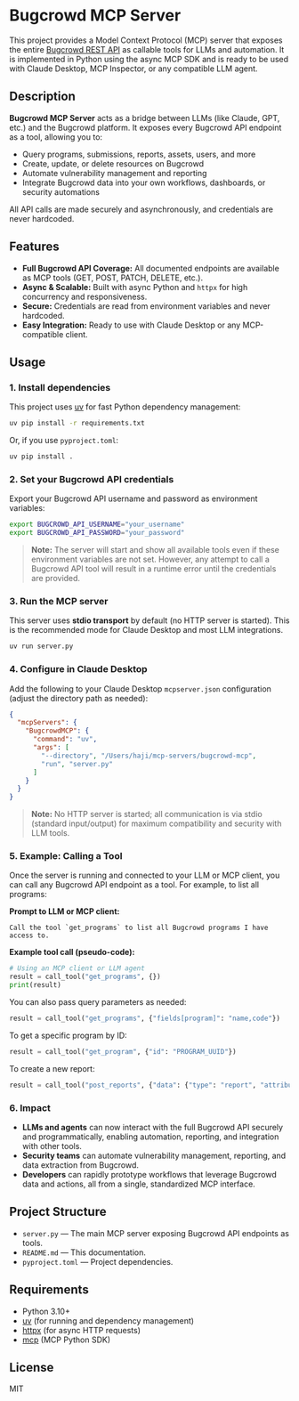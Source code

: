 # Bugcrowd MCP Server

This project provides a Model Context Protocol (MCP) server that exposes the entire [Bugcrowd REST API](https://docs.bugcrowd.com/api/2025-04-23/) as callable tools for LLMs and automation. It is implemented in Python using the async MCP SDK and is ready to be used with Claude Desktop, MCP Inspector, or any compatible LLM agent.

## Description

**Bugcrowd MCP Server** acts as a bridge between LLMs (like Claude, GPT, etc.) and the Bugcrowd platform. It exposes every Bugcrowd API endpoint as a tool, allowing you to:
- Query programs, submissions, reports, assets, users, and more
- Create, update, or delete resources on Bugcrowd
- Automate vulnerability management and reporting
- Integrate Bugcrowd data into your own workflows, dashboards, or security automations

All API calls are made securely and asynchronously, and credentials are never hardcoded.

## Features
- **Full Bugcrowd API Coverage:** All documented endpoints are available as MCP tools (GET, POST, PATCH, DELETE, etc.).
- **Async & Scalable:** Built with async Python and `httpx` for high concurrency and responsiveness.
- **Secure:** Credentials are read from environment variables and never hardcoded.
- **Easy Integration:** Ready to use with Claude Desktop or any MCP-compatible client.

## Usage

### 1. Install dependencies
This project uses [uv](https://github.com/astral-sh/uv) for fast Python dependency management:

```sh
uv pip install -r requirements.txt
```

Or, if you use `pyproject.toml`:

```sh
uv pip install .
```

### 2. Set your Bugcrowd API credentials
Export your Bugcrowd API username and password as environment variables:

```sh
export BUGCROWD_API_USERNAME="your_username"
export BUGCROWD_API_PASSWORD="your_password"
```

> **Note:** The server will start and show all available tools even if these environment variables are not set. However, any attempt to call a Bugcrowd API tool will result in a runtime error until the credentials are provided.

### 3. Run the MCP server

This server uses **stdio transport** by default (no HTTP server is started). This is the recommended mode for Claude Desktop and most LLM integrations.

```sh
uv run server.py
```

### 4. Configure in Claude Desktop
Add the following to your Claude Desktop `mcpserver.json` configuration (adjust the directory path as needed):

```json
{
  "mcpServers": {
    "BugcrowdMCP": {
      "command": "uv",
      "args": [
        "--directory", "/Users/haji/mcp-servers/bugcrowd-mcp",
        "run", "server.py"
      ]
    }
  }
}
```

> **Note:** No HTTP server is started; all communication is via stdio (standard input/output) for maximum compatibility and security with LLM tools.

### 5. Example: Calling a Tool
Once the server is running and connected to your LLM or MCP client, you can call any Bugcrowd API endpoint as a tool. For example, to list all programs:

**Prompt to LLM or MCP client:**
```
Call the tool `get_programs` to list all Bugcrowd programs I have access to.
```

**Example tool call (pseudo-code):**
```python
# Using an MCP client or LLM agent
result = call_tool("get_programs", {})
print(result)
```

You can also pass query parameters as needed:
```python
result = call_tool("get_programs", {"fields[program]": "name,code"})
```

To get a specific program by ID:
```python
result = call_tool("get_program", {"id": "PROGRAM_UUID"})
```

To create a new report:
```python
result = call_tool("post_reports", {"data": {"type": "report", "attributes": {"title": "Test Report", "description": "Example."}}})
```

### 6. Impact
- **LLMs and agents** can now interact with the full Bugcrowd API securely and programmatically, enabling automation, reporting, and integration with other tools.
- **Security teams** can automate vulnerability management, reporting, and data extraction from Bugcrowd.
- **Developers** can rapidly prototype workflows that leverage Bugcrowd data and actions, all from a single, standardized MCP interface.

## Project Structure
- `server.py` — The main MCP server exposing Bugcrowd API endpoints as tools.
- `README.md` — This documentation.
- `pyproject.toml` — Project dependencies.

## Requirements
- Python 3.10+
- [uv](https://github.com/astral-sh/uv) (for running and dependency management)
- [httpx](https://www.python-httpx.org/) (for async HTTP requests)
- [mcp](https://github.com/modelcontextprotocol/python-sdk) (MCP Python SDK)

## License
MIT
